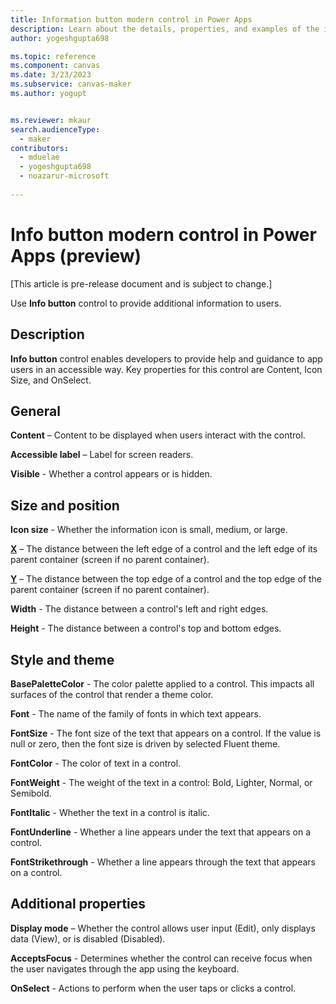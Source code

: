 ```yaml
---
title: Information button modern control in Power Apps
description: Learn about the details, properties, and examples of the information button modern control in Power Apps.
author: yogeshgupta698

ms.topic: reference
ms.component: canvas
ms.date: 3/23/2023
ms.subservice: canvas-maker
ms.author: yogupt


ms.reviewer: mkaur
search.audienceType: 
  - maker
contributors:
  - mduelae
  - yogeshgupta698
  - noazarur-microsoft
  
---
```

# Info button modern control in Power Apps (preview)

[This article is pre-release document and is subject to change.]

Use **Info button** control to provide additional information to users.

## Description
**Info button** control enables developers to provide help and guidance to app users in an accessible way. Key properties for this control are Content, Icon Size, and OnSelect.

## General 

**Content** – Content to be displayed when users interact with the control.

**Accessible label** – Label for screen readers.

**Visible** - Whether a control appears or is hidden. 

## Size and position

**Icon size** - Whether the information icon is small, medium, or large.

**[X](../properties-size-location.md)** – The distance between the left edge of a control and the left edge of its parent container (screen if no parent container).

**[Y](../properties-size-location.md)** – The distance between the top edge of a control and the top edge of the parent container (screen if no parent container).

**Width** - The distance between a control's left and right edges. 

**Height** - The distance between a control's top and bottom edges. 

## Style and theme
 
**BasePaletteColor** - The color palette applied to a control. This impacts all surfaces of the control that render a theme color. 

**Font** - The name of the family of fonts in which text appears. 

**FontSize** - The font size of the text that appears on a control. If the value is null or zero, then the font size is driven by selected Fluent theme. 

**FontColor** - The color of text in a control. 

**FontWeight** - The weight of the text in a control: Bold, Lighter, Normal, or Semibold. 

**FontItalic** - Whether the text in a control is italic. 

**FontUnderline** - Whether a line appears under the text that appears on a control. 

**FontStrikethrough** - Whether a line appears through the text that appears on a control. 

## Additional properties

**Display mode** – Whether the control allows user input (Edit), only displays data (View), or is disabled (Disabled).

**AcceptsFocus** - Determines whether the control can receive focus when the user navigates through the app using the keyboard. 

**OnSelect** - Actions to perform when the user taps or clicks a control.  




